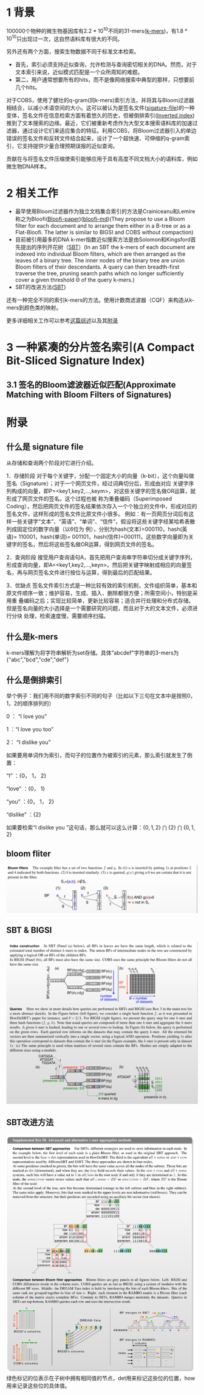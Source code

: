 # 1 背景

100000个物种的微生物基因库有$2.2*10^{10}$不同的31-mers([k-mers](#kmers))，有$1.8*10^{10}$只出现过一次，这自然语料库有很大的不同。

另外还有两个方面，搜索生物数据不同于标准文本检索。

* 首先，索引必须支持近似查询，允许检测与查询密切相关的DNA。然而，对于文本索引来说，近似模式匹配是一个众所周知的难题。
* 第二，用户通常想要所有的hits，而不是像网络搜索中典型的那样，只想要前几个hits。

对于COBS，使用了健壮的q-gram(同k-mers)索引方法，并将其与Bloom过滤器相结合，以减小术语空间的大小。这可以被认为是签名文件([sigature-file](#signature-file))的一种变体，签名文件在信息检索方面有着悠久的历史，但被倒排索引([Inverted index](#Invertedindex))推到了文本搜索的边缘。最近，它们被重新考虑作为大型文本搜索语料库的加速过滤器，通过设计它们来适应集合的特征。利用COBS，将Bloom过滤器引入的单边错误的签名文件和反转文件结合起来，设计了一个超快速、可伸缩的q-gram索引，它支持提供少量合理预期误报的近似查询。

贡献在与将签名文件压缩使索引能够应用于具有高度不同文档大小的语料库，例如微生物DNA样本。

# 2 相关工作

* 最早使用Bloom过滤器作为独立文档集合索引的方法是Crainiceanu和Lemire称之为Bloofi([Bloofi-paper](../paper_files/string_similarity/cobs-refs/bloofi.pdf))([bloofi-md](./cobs-refs/bloofi.md))(They propose to use a Bloom filter for each document and to arrange them either in a B-tree or as a Flat-Bloofi. The latter is similar to BIGSI and COBS without compaction)
* 目前被引用最多的DNA k-mer指数近似搜索方法是由Solomon和Kingsford首先提出的序列开花树（[SBT](#sbtandbigsi)）(In an SBT the k-mers of each document are indexed into individual Bloom filters, which are then arranged as the leaves of a binary tree. The inner nodes of the binary tree are union Bloom filters of their descendants. A query can then breadth-first traverse the tree, pruning search paths which no longer sufficiently cover a given threshold Θ of the query k-mers.)
* SBT的改进方法([SBT](#SBTPROCESS))

还有一种完全不同的索引k-mers的方法。使用计数商滤波器（CQF）来构造从k-mers到颜色类的映射。

更多详细相关工作可以参考[这篇综述](./../paper_files/string_similarity/cobs-refs/k-mer_review.pdf)以及其[附录](../paper_files/string_similarity/cobs-refs/k-mer_Supplemental.pdf)

# 3 一种紧凑的分片签名索引(A Compact Bit-Sliced Signature Index)

## 3.1 签名的Bloom滤波器近似匹配(Approximate Matching with Bloom Filters of Signatures)



# 附录

## <span id ="signature-file">什么是 signature file</span>

从存储和查询两个阶段对它进行介绍。

1．存储阶段
对于每个关键字，分配一个固定大小的向量（k-bit），这个向量叫做签名（Signature）；对于一个网页文件，经过词典切分后，形成由对应 关键字序列构成的向量，即P=<key1,key2,…,keym>，对这些关键字的签名做OR运算，就形成了网页文件的签名。这个过程也被 称为重叠编码（Superimposed Coding），然后把网页文件的签名结果依次存入一个个独立的文件中，形成对应的签名文件，这样形成的签名文件比原文件小很多。
例如：有一页网页分词后有这样一些关键字“文本”、“英语”、“单词”、“信件”，假设将这些关键字经某哈希表散列成固定位的数字向量（以6位为 例），分别为hash(文本)=000110，hash(英语)= 110001，hash(单词)= 001101，hash(信件)=000111，这些数字向量即为关键字的签名，然后将这些签名做OR运算，得到网页文件的签名。

2．查询阶段
接受用户查询语句A，首先把用户查询串字符串切分成关键字序列，形成查询向量，即A=<key1,key2,…,keyn>。然后把关键字映射成相应的向量签名，再与网页签名文件进行按位与运算，得到最后的匹配结果。

3．优缺点
签名文件索引方式是一种比较有效的索引机制，文件组织简单，基本和原文件顺序一致；维护容易，生成、插入、删除都很方便；所需空间小，特别是采用重 叠编码之后；实现比较简单，更新比较容易；适合并行处理和分布式存储。但是签名向量的大小选择是一个需要研究的问题，而且对于大的文本文件，必须进行分块 处理，检索速度慢，需要顺序扫描。

## <span id = "kmers"> 什么是k-mers</span>

k-mers理解为将字符串解析为set存储。具体"abcdef"字符串的3-mers为{"abc","bcd","cde","def"}

## <span id="Invertedindex"> 什么是倒排索引</span>
举个例子：我们用不同的数字索引不同的句子（比如以下三句在文本中是按照0，1，2的顺序排列的）

0 ： “I love you”

1 ：“I love you too”

2： “I dislike you”

如果要用单词作为索引，而句子的位置作为被索引的元素，那么索引就发生了倒置：

“I” ：{0， 1， 2}

“love” ：{0， 1}

“you” ：{0， 1， 2}

“dislike” ：{2}

如果要检索“I dislike you ”这句话，那么就可以这么计算：$\{0,1,2\}$ $\bigcap$ $\{2\}$ $\bigcap$ $\{0, 1,2\}$

## bloom fliter

![blomm-filter](../pics/string-smilarity/cobs/blomm-filter.png)

## <span id="sbtandbigsi">SBT & BIGSI</span>

![sbtandbigsi](../pics/string-smilarity/cobs/sbtandbigsi.png)

## <span id="SBTPROCESS">SBT改进方法</span>

![SBTPROCESS](../pics/string-smilarity/cobs/SBTPROCESS.png)
绿色标记的位表示在子树中拥有相同值的节点，det用来标记这些位的位置，how用来记录这些位的具体值。
